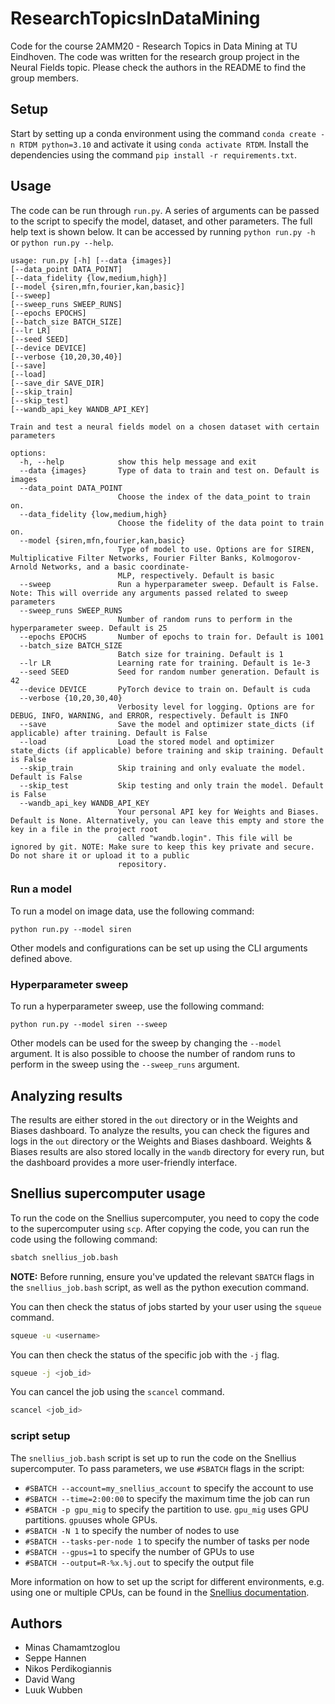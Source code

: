 # ResearchTopicsInDataMining
Code for the course 2AMM20 - Research Topics in Data Mining at TU Eindhoven. The code was written for the research group project in the Neural Fields topic. Please check the authors in the README to find the group members.

## Setup
Start by setting up a conda environment using the command `conda create -n RTDM python=3.10` and activate it using `conda activate RTDM`.
Install the dependencies using the command `pip install -r requirements.txt`.

## Usage
The code can be run through `run.py`. A series of arguments can be passed to the script to specify the model, dataset, and other parameters. The full help text is shown below. It can be accessed by running `python run.py -h` or `python run.py --help`.
```
usage: run.py [-h] [--data {images}]
[--data_point DATA_POINT]
[--data_fidelity {low,medium,high}]
[--model {siren,mfn,fourier,kan,basic}]
[--sweep] 
[--sweep_runs SWEEP_RUNS]
[--epochs EPOCHS] 
[--batch_size BATCH_SIZE]
[--lr LR] 
[--seed SEED]
[--device DEVICE]
[--verbose {10,20,30,40}]
[--save]
[--load] 
[--save_dir SAVE_DIR] 
[--skip_train] 
[--skip_test]
[--wandb_api_key WANDB_API_KEY]

Train and test a neural fields model on a chosen dataset with certain parameters

options:
  -h, --help            show this help message and exit
  --data {images}       Type of data to train and test on. Default is images
  --data_point DATA_POINT
                        Choose the index of the data_point to train on.
  --data_fidelity {low,medium,high}
                        Choose the fidelity of the data point to train on.
  --model {siren,mfn,fourier,kan,basic}
                        Type of model to use. Options are for SIREN, Multiplicative Filter Networks, Fourier Filter Banks, Kolmogorov-Arnold Networks, and a basic coordinate-   
                        MLP, respectively. Default is basic
  --sweep               Run a hyperparameter sweep. Default is False. Note: This will override any arguments passed related to sweep parameters
  --sweep_runs SWEEP_RUNS
                        Number of random runs to perform in the hyperparameter sweep. Default is 25
  --epochs EPOCHS       Number of epochs to train for. Default is 1001
  --batch_size BATCH_SIZE
                        Batch size for training. Default is 1
  --lr LR               Learning rate for training. Default is 1e-3
  --seed SEED           Seed for random number generation. Default is 42
  --device DEVICE       PyTorch device to train on. Default is cuda
  --verbose {10,20,30,40}
                        Verbosity level for logging. Options are for DEBUG, INFO, WARNING, and ERROR, respectively. Default is INFO
  --save                Save the model and optimizer state_dicts (if applicable) after training. Default is False
  --load                Load the stored model and optimizer state_dicts (if applicable) before training and skip training. Default is False
  --skip_train          Skip training and only evaluate the model. Default is False
  --skip_test           Skip testing and only train the model. Default is False
  --wandb_api_key WANDB_API_KEY
                        Your personal API key for Weights and Biases. Default is None. Alternatively, you can leave this empty and store the key in a file in the project root   
                        called "wandb.login". This file will be ignored by git. NOTE: Make sure to keep this key private and secure. Do not share it or upload it to a public    
                        repository.
```

### Run a model
To run a model on image data, use the following command:
```
python run.py --model siren
```
Other models and configurations can be set up using the CLI arguments defined above.

### Hyperparameter sweep
To run a hyperparameter sweep, use the following command:
```
python run.py --model siren --sweep
```
Other models can be used for the sweep by changing the `--model` argument.
It is also possible to choose the number of random runs to perform in the sweep using the `--sweep_runs` argument.

## Analyzing results
The results are either stored in the `out` directory or in the Weights and Biases dashboard. 
To analyze the results, you can check the figures and logs in the `out` directory or the Weights and Biases dashboard.
Weights & Biases results are also stored locally in the `wandb` directory for every run, 
but the dashboard provides a more user-friendly interface.

## Snellius supercomputer usage
To run the code on the Snellius supercomputer, you need to copy the code to the supercomputer using `scp`.
After copying the code, you can run the code using the following command:
```bash
sbatch snellius_job.bash
```
**NOTE:** Before running, ensure you've updated the relevant `SBATCH` flags in the `snellius_job.bash` script, as well as the python execution command.

You can then check the status of jobs started by your user using the `squeue` command.
```bash
squeue -u <username>
```

You can then check the status of the specific job with the `-j` flag.
```bash
squeue -j <job_id>
```

You can cancel the job using the `scancel` command.
```bash
scancel <job_id>
```

### script setup
The `snellius_job.bash` script is set up to run the code on the Snellius supercomputer.
To pass parameters, we use `#SBATCH` flags in the script:
- `#SBATCH --account=my_snellius_account` to specify the account to use
- `#SBATCH --time=2:00:00` to specify the maximum time the job can run
- `#SBATCH -p gpu_mig` to specify the partition to use. `gpu_mig` uses GPU partitions. `gpu`uses whole GPUs.
- `#SBATCH -N 1` to specify the number of nodes to use
- `#SBATCH --tasks-per-node 1` to specify the number of tasks per node
- `#SBATCH --gpus=1` to specify the number of GPUs to use
- `#SBATCH --output=R-%x.%j.out` to specify the output file

More information on how to set up the script for different environments, e.g. using one or multiple CPUs, can be found in the [Snellius documentation](https://servicedesk.surf.nl/wiki/display/WIKI/Example+job+scripts).

## Authors
 - Minas Chamamtzoglou
 - Seppe Hannen
 - Nikos Perdikogiannis
 - David Wang
 - Luuk Wubben
